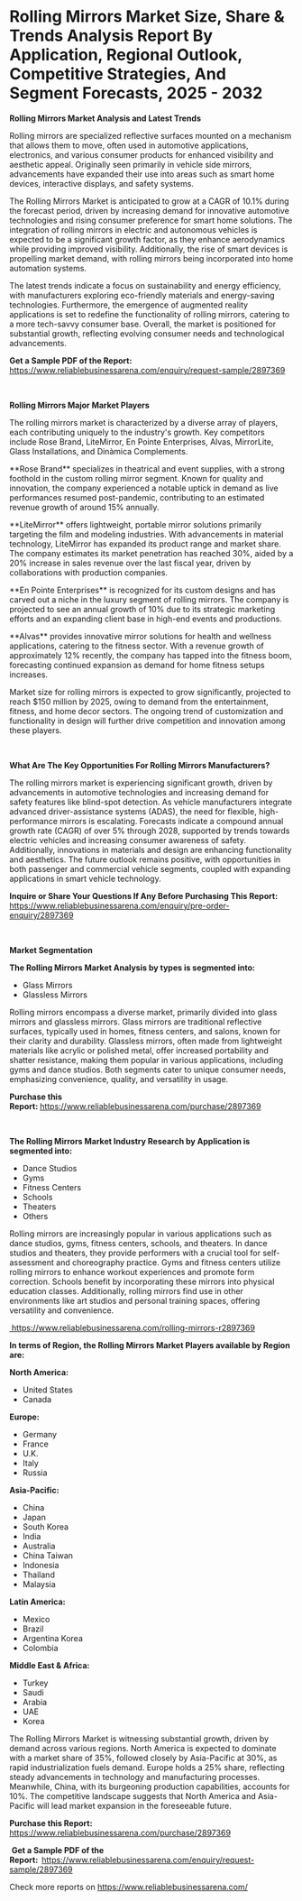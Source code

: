 <p><h1>Rolling Mirrors Market Size, Share & Trends Analysis Report By Application, Regional Outlook, Competitive Strategies, And Segment Forecasts, 2025 - 2032</h1></p><p><strong>Rolling Mirrors Market Analysis and Latest Trends</strong></p>
<p><p>Rolling mirrors are specialized reflective surfaces mounted on a mechanism that allows them to move, often used in automotive applications, electronics, and various consumer products for enhanced visibility and aesthetic appeal. Originally seen primarily in vehicle side mirrors, advancements have expanded their use into areas such as smart home devices, interactive displays, and safety systems.</p><p>The Rolling Mirrors Market is anticipated to grow at a CAGR of 10.1% during the forecast period, driven by increasing demand for innovative automotive technologies and rising consumer preference for smart home solutions. The integration of rolling mirrors in electric and autonomous vehicles is expected to be a significant growth factor, as they enhance aerodynamics while providing improved visibility. Additionally, the rise of smart devices is propelling market demand, with rolling mirrors being incorporated into home automation systems. </p><p>The latest trends indicate a focus on sustainability and energy efficiency, with manufacturers exploring eco-friendly materials and energy-saving technologies. Furthermore, the emergence of augmented reality applications is set to redefine the functionality of rolling mirrors, catering to a more tech-savvy consumer base. Overall, the market is positioned for substantial growth, reflecting evolving consumer needs and technological advancements.</p></p>
<p><strong>Get a Sample PDF of the Report:&nbsp;</strong> <a href="https://www.reliablebusinessarena.com/enquiry/request-sample/2897369?utm_campaign=3215&utm_medium=2&utm_source=Github&utm_content=ia&utm_term=15032025&utm_id=rolling-mirrors">https://www.reliablebusinessarena.com/enquiry/request-sample/2897369</a></p>
<p>&nbsp;</p>
<p><strong>Rolling Mirrors Major Market Players</strong></p>
<p><p>The rolling mirrors market is characterized by a diverse array of players, each contributing uniquely to the industry's growth. Key competitors include Rose Brand, LiteMirror, En Pointe Enterprises, Alvas, MirrorLite, Glass Installations, and Dinàmica Complements. </p><p>**Rose Brand** specializes in theatrical and event supplies, with a strong foothold in the custom rolling mirror segment. Known for quality and innovation, the company experienced a notable uptick in demand as live performances resumed post-pandemic, contributing to an estimated revenue growth of around 15% annually.</p><p>**LiteMirror** offers lightweight, portable mirror solutions primarily targeting the film and modeling industries. With advancements in material technology, LiteMirror has expanded its product range and market share. The company estimates its market penetration has reached 30%, aided by a 20% increase in sales revenue over the last fiscal year, driven by collaborations with production companies.</p><p>**En Pointe Enterprises** is recognized for its custom designs and has carved out a niche in the luxury segment of rolling mirrors. The company is projected to see an annual growth of 10% due to its strategic marketing efforts and an expanding client base in high-end events and productions.</p><p>**Alvas** provides innovative mirror solutions for health and wellness applications, catering to the fitness sector. With a revenue growth of approximately 12% recently, the company has tapped into the fitness boom, forecasting continued expansion as demand for home fitness setups increases.</p><p>Market size for rolling mirrors is expected to grow significantly, projected to reach $150 million by 2025, owing to demand from the entertainment, fitness, and home decor sectors. The ongoing trend of customization and functionality in design will further drive competition and innovation among these players.</p></p>
<p>&nbsp;</p>
<p><strong>What Are The Key Opportunities For Rolling Mirrors Manufacturers?</strong></p>
<p><p>The rolling mirrors market is experiencing significant growth, driven by advancements in automotive technologies and increasing demand for safety features like blind-spot detection. As vehicle manufacturers integrate advanced driver-assistance systems (ADAS), the need for flexible, high-performance mirrors is escalating. Forecasts indicate a compound annual growth rate (CAGR) of over 5% through 2028, supported by trends towards electric vehicles and increasing consumer awareness of safety. Additionally, innovations in materials and design are enhancing functionality and aesthetics. The future outlook remains positive, with opportunities in both passenger and commercial vehicle segments, coupled with expanding applications in smart vehicle technology.</p></p>
<p><strong>Inquire or Share Your Questions If Any Before Purchasing This Report:</strong> <a href="https://www.reliablebusinessarena.com/enquiry/pre-order-enquiry/2897369?utm_campaign=3215&utm_medium=2&utm_source=Github&utm_content=ia&utm_term=15032025&utm_id=rolling-mirrors">https://www.reliablebusinessarena.com/enquiry/pre-order-enquiry/2897369</a></p>
<p>&nbsp;</p>
<p><strong>Market Segmentation</strong></p>
<p><strong>The Rolling Mirrors Market Analysis by types is segmented into:</strong></p>
<p><ul><li>Glass Mirrors</li><li>Glassless Mirrors</li></ul></p>
<p><p>Rolling mirrors encompass a diverse market, primarily divided into glass mirrors and glassless mirrors. Glass mirrors are traditional reflective surfaces, typically used in homes, fitness centers, and salons, known for their clarity and durability. Glassless mirrors, often made from lightweight materials like acrylic or polished metal, offer increased portability and shatter resistance, making them popular in various applications, including gyms and dance studios. Both segments cater to unique consumer needs, emphasizing convenience, quality, and versatility in usage.</p></p>
<p><strong>Purchase this Report:&nbsp;</strong><a href="https://www.reliablebusinessarena.com/purchase/2897369?utm_campaign=3215&utm_medium=2&utm_source=Github&utm_content=ia&utm_term=15032025&utm_id=rolling-mirrors">https://www.reliablebusinessarena.com/purchase/2897369</a></p>
<p>&nbsp;</p>
<p><strong>The Rolling Mirrors Market Industry Research by Application is segmented into:</strong></p>
<p><ul><li>Dance Studios</li><li>Gyms</li><li>Fitness Centers</li><li>Schools</li><li>Theaters</li><li>Others</li></ul></p>
<p><p>Rolling mirrors are increasingly popular in various applications such as dance studios, gyms, fitness centers, schools, and theaters. In dance studios and theaters, they provide performers with a crucial tool for self-assessment and choreography practice. Gyms and fitness centers utilize rolling mirrors to enhance workout experiences and promote form correction. Schools benefit by incorporating these mirrors into physical education classes. Additionally, rolling mirrors find use in other environments like art studios and personal training spaces, offering versatility and convenience.</p></p>
<p><a href="https://www.reliablebusinessarena.com/rolling-mirrors-r2897369?utm_campaign=3215&utm_medium=2&utm_source=Github&utm_content=ia&utm_term=15032025&utm_id=rolling-mirrors">&nbsp;https://www.reliablebusinessarena.com/rolling-mirrors-r2897369</a></p>
<p><strong>In terms of Region, the Rolling Mirrors Market Players available by Region are:</strong></p>
<p>
    <p> <strong> North America: </strong>
        <ul>
            <li>United States</li>
            <li>Canada</li>
        </ul>
        </p> 
    <p> <strong> Europe: </strong>
        <ul>
            <li>Germany</li>
            <li>France</li>
            <li>U.K.</li>
            <li>Italy</li>
            <li>Russia</li>
        </ul>
        </p> 
    <p> <strong> Asia-Pacific: </strong>
        <ul>
            <li>China</li>
            <li>Japan</li>
            <li>South Korea</li>
            <li>India</li>
            <li>Australia</li>
            <li>China Taiwan</li>
            <li>Indonesia</li>
            <li>Thailand</li>
            <li>Malaysia</li>
        </ul>
        </p> 
    <p> <strong> Latin America: </strong>
        <ul>
            <li>Mexico</li>
            <li>Brazil</li>
            <li>Argentina Korea</li>
            <li>Colombia</li>
        </ul>
        </p> 
    <p> <strong> Middle East & Africa: </strong>
        <ul>
            <li>Turkey</li>
            <li>Saudi</li>
            <li>Arabia</li>
            <li>UAE</li>
            <li>Korea</li>
        </ul>
    </p>
    </p>
<p><p>The Rolling Mirrors Market is witnessing substantial growth, driven by demand across various regions. North America is expected to dominate with a market share of 35%, followed closely by Asia-Pacific at 30%, as rapid industrialization fuels demand. Europe holds a 25% share, reflecting steady advancements in technology and manufacturing processes. Meanwhile, China, with its burgeoning production capabilities, accounts for 10%. The competitive landscape suggests that North America and Asia-Pacific will lead market expansion in the foreseeable future.</p></p>
<p><strong>Purchase this Report: </strong><a href="https://www.reliablebusinessarena.com/purchase/2897369?utm_campaign=3215&utm_medium=2&utm_source=Github&utm_content=ia&utm_term=15032025&utm_id=rolling-mirrors">https://www.reliablebusinessarena.com/purchase/2897369</a></p>
<p>&nbsp;<strong>Get a Sample PDF of the Report:&nbsp;&nbsp;</strong><a href="https://www.reliablebusinessarena.com/enquiry/request-sample/2897369?utm_campaign=3215&utm_medium=2&utm_source=Github&utm_content=ia&utm_term=15032025&utm_id=rolling-mirrors">https://www.reliablebusinessarena.com/enquiry/request-sample/2897369</a></p>
<p><strong></strong></p>
<p>Check more reports on <a href="https://www.reliablebusinessarena.com/?utm_campaign=3215&utm_medium=2&utm_source=Github&utm_content=ia&utm_term=15032025&utm_id=rolling-mirrors">https://www.reliablebusinessarena.com/</a></p>